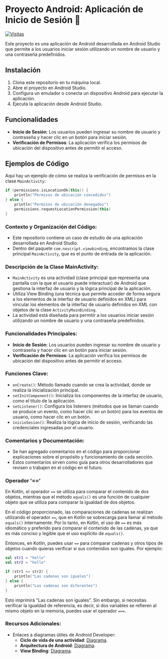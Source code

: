 # Proyecto Android: Aplicación de Inicio de Sesión 📱

[![Visitas](https://img.shields.io/badge/dynamic/json?label=Visitas&query=%24.value&url=https%3A%2F%2Fapi.countapi.xyz%2Fhit%2F%40noscriptph%2Fviewbinding)](https://github.com/noscriptph/ViewBinding)


Este proyecto es una aplicación de Android desarrollada en Android Studio que permite a los usuarios iniciar sesión utilizando un nombre de usuario y una contraseña predefinidos.

## Instalación

1. Clona este repositorio en tu máquina local.
2. Abre el proyecto en Android Studio.
3. Configura un emulador o conecta un dispositivo Android para ejecutar la aplicación.
4. Ejecuta la aplicación desde Android Studio.

## Funcionalidades

- **Inicio de Sesión**: Los usuarios pueden ingresar su nombre de usuario y contraseña y hacer clic en un botón para iniciar sesión.
- **Verificación de Permisos**: La aplicación verifica los permisos de ubicación del dispositivo antes de permitir el acceso.

## Ejemplos de Código

Aquí hay un ejemplo de cómo se realiza la verificación de permisos en la clase `MainActivity`:

```kotlin
if (permissions.isLocationOk(this)) {
    println("Permisos de ubicación concedidos")
} else {
    println("Permisos de ubicación denegados")
    permissions.requestLocationPermission(this)
}
```

### Contexto y Organización del Código:
- Este repositorio contiene un caso de estudio de una aplicación desarrollada en Android Studio.
- Dentro del paquete `com.noscript.viewbinding`, encontramos la clase principal `MainActivity`, que es el punto de entrada de la aplicación.

### Descripción de la Clase MainActivity:
- `MainActivity` es una actividad (clase principal que representa una pantalla con la que el usuario puede interactuar) de Android que gestiona la interfaz de usuario y la lógica principal de la aplicación.
- Utiliza View Binding (una técnica que permite acceder de forma segura a los elementos de la interfaz de usuario definidos en XML) para vincular los elementos de la interfaz de usuario definidos en XML con objetos de la clase `ActivityMainBinding`.
- La actividad está diseñada para permitir a los usuarios iniciar sesión utilizando un nombre de usuario y una contraseña predefinidos.

### Funcionalidades Principales:
- **Inicio de Sesión**: Los usuarios pueden ingresar su nombre de usuario y contraseña y hacer clic en un botón para iniciar sesión.
- **Verificación de Permisos**: La aplicación verifica los permisos de ubicación del dispositivo antes de permitir el acceso.

### Funciones Clave:
- `onCreate()`: Método llamado cuando se crea la actividad, donde se realiza la inicialización principal.
- `setInitComponent()`: Inicializa los componentes de la interfaz de usuario, como el título de la aplicación.
- `setListener()`: Configura los listeners (métodos que se llaman cuando se produce un evento, como hacer clic en un botón) para los eventos de usuario, como hacer clic en un botón.
- `inicioSesion()`: Realiza la lógica de inicio de sesión, verificando las credenciales ingresadas por el usuario.

### Comentarios y Documentación:
- Se han agregado comentarios en el código para proporcionar explicaciones sobre el propósito y funcionamiento de cada sección.
- Estos comentarios sirven como guía para otros desarrolladores que revisen o trabajen en el código en el futuro.

### Operador '=='
En Kotlin, el operador `==` se utiliza para comparar el contenido de dos objetos, mientras que el método `equals()` es una función de cualquier objeto que se utiliza para comparar la igualdad de dos objetos.

En el código proporcionado, las comparaciones de cadenas se realizan utilizando el operador `==`, que en Kotlin se sobrecarga para llamar al método `equals()` internamente. Por lo tanto, en Kotlin, el uso de `==` es más idiomático y preferido para comparar el contenido de las cadenas, ya que es más conciso y legible que el uso explícito de `equals()`.

Entonces, en Kotlin, puedes usar `==` para comparar cadenas y otros tipos de objetos cuando quieras verificar si sus contenidos son iguales. Por ejemplo:

```kotlin
val str1 = "hello"
val str2 = "hello"

if (str1 == str2) {
    println("Las cadenas son iguales")
} else {
    println("Las cadenas son diferentes")
}
```

Esto imprimirá "Las cadenas son iguales". Sin embargo, si necesitas verificar la igualdad de referencia, es decir, si dos variables se refieren al mismo objeto en la memoria, puedes usar el operador `===`.

### Recursos Adicionales:
- Enlaces a diagramas útiles de Android Developer:
  - **Ciclo de vida de una actividad**: [Diagrama](https://developer.android.com/guide/components/activities/activity-lifecycle).
  - **Arquitectura de Android**: [Diagrama](https://developer.android.com/jetpack/guide).
  - **View Binding**: [Diagrama](https://developer.android.com/topic/libraries/view-binding).
